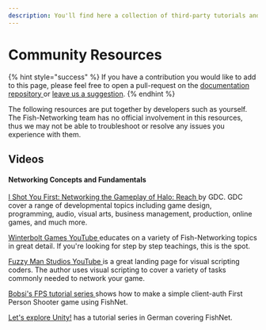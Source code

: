 ```yaml
---
description: You'll find here a collection of third-party tutorials and resources.
---
```


# Community Resources

{% hint style="success" %}
If you have a contribution you would like to add to this page, please feel free to open a pull-request on the [documentation repository ](https://github.com/FirstGearGames/FishNet-Documentation)or [leave us a suggestion](https://github.com/FirstGearGames/FishNet/discussions).
{% endhint %}

The following resources are put together by developers such as yourself. The Fish-Networking team has no official involvement in this resources, thus we may not be able to troubleshoot or resolve any issues you experience with them.

## Videos

#### Networking Concepts and Fundamentals

[I Shot You First: Networking the Gameplay of Halo: Reach ](https://www.youtube.com/watch?v=h47zZrqjgLc)by GDC. GDC cover a range of developmental topics including game design, programming, audio, visual arts, business management, production, online games, and much more.

[Winterbolt Games YouTube ](https://www.youtube.com/watch?v=8YtsHYCmsVA\&list=PLmy1vWssxK4Mw-xIybZuY1lxAPEcSsKsE)educates on a variety of Fish-Networking topics in great detail. If you're looking for step by step teachings, this is the spot.

[Fuzzy Man Studios YouTube ](https://www.youtube.com/watch?v=594e5Z17o8Y\&list=PLkZBdk5FMKnzFk2NM_fzMOjVLGTK1P385)is a great landing page for visual scripting coders. The author uses visual scripting to cover a variety of tasks commonly needed to network your game.

[Bobsi's FPS tutorial series ](https://www.youtube.com/playlist?list=PLF6lFlLzb6CTqcT6Xtv98G_a8FZS9_Fu8)shows how to make a simple client-auth First Person Shooter game using FishNet.

[Let's explore Unity!](https://www.youtube.com/@letsexploreunity6438) has a tutorial series in German covering FishNet.

